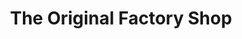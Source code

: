 ---
title: "The Original Factory Shop"
url: /ashington/the-original-factory-shop/
shop: supermarket
---